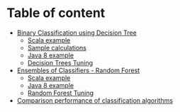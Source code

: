 # Table of content

* [Binary Classification using Decision Tree](notes/dt-classification.md)
    * [Scala example](notes/dt-scala.md)
    * [Sample calculations](notes/dt-calculations.md)
    * [Java 8 example](notes/dt-java.md)
    * [Decision Trees Tuning](notes/dt-tuning.md)
* [Ensembles of Classifiers - Random Forest](notes/rf-classification.md)
    * [Scala example]()
    * [Java 8 example]()
    * [Random Forest Tuning]()
* [Comparison performance of classification algorithms]()
